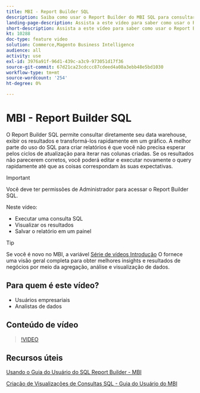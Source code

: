 ```yaml
---
title: MBI - Report Builder SQL
description: Saiba como usar o Report Builder do MBI SQL para consultar diretamente o data warehouse, visualizar os resultados e transformá-los rapidamente em um gráfico.
landing-page-description: Assista a este vídeo para saber como usar o Report Builder do MBI SQL para consultar diretamente seu data warehouse, visualizar os resultados e transformá-los rapidamente em um gráfico.
short-description: Assista a este vídeo para saber como usar o Report Builder do MBI SQL para consultar diretamente seu data warehouse, visualizar os resultados e transformá-los rapidamente em um gráfico.
kt: 10288
doc-type: feature video
solution: Commerce,Magento Business Intelligence
audience: all
activity: use
exl-id: 3976a91f-96d1-439c-a3c9-973051d17f36
source-git-commit: 67d21ca23cdccc87cdeed4a08a3ebb48e5bd1030
workflow-type: tm+mt
source-wordcount: '254'
ht-degree: 0%

---
```


# MBI - Report Builder SQL

O Report Builder SQL permite consultar diretamente seu data warehouse, exibir os resultados e transformá-los rapidamente em um gráfico. A melhor parte do uso do SQL para criar relatórios é que você não precisa esperar pelos ciclos de atualização para iterar nas colunas criadas. Se os resultados não parecerem corretos, você poderá editar e executar novamente o query rapidamente até que as coisas correspondam às suas expectativas.

>[!IMPORTANT]
>
>Você deve ter permissões de Administrador para acessar o Report Builder SQL.

Neste vídeo:

- Executar uma consulta SQL
- Visualizar os resultados
- Salvar o relatório em um painel

>[!TIP]
>
>Se você é novo no MBI, a variável [Série de vídeos Introdução](1-overview.md) O fornece uma visão geral completa para obter melhores insights e resultados de negócios por meio da agregação, análise e visualização de dados.

## Para quem é este vídeo?

- Usuários empresariais
- Analistas de dados

## Conteúdo de vídeo

>[!VIDEO](https://video.tv.adobe.com/v/342406?quality=12&learn=on)

## Recursos úteis

[Usando o Guia do Usuário do SQL Report Builder - MBI](https://experienceleague.adobe.com/docs/commerce-business-intelligence/mbi/analyze/sql/sql-rpt-bldr.html)

[Criação de Visualizações de Consultas SQL - Guia do Usuário do MBI](https://experienceleague.adobe.com/docs/commerce-business-intelligence/mbi/tutorials/create-visuals-from-sql.html)

